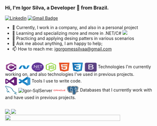 ### Hi, I'm Igor Silva, a Developer 🚀 from Brazil.

[![Linkedin](https://img.shields.io/badge/-LinkedIn-blue?style=flat&logo=Linkedin&logoColor=white)](https://www.linkedin.com/in/igorgomessilvaa/)
 [![Gmail Badge](https://img.shields.io/badge/-igorgomessilvaa@gmail.com-c14438?style=flat-square&logo=Gmail&logoColor=white&link=mailto:igorgomessilvaa@gmail.com)](mailto:igorgomessilvaa@gmail.com)

- 🔭 Currently, I work in a company, and also in a personal project 
- 🌱 Learning and specializing more and more in .NET/C# <img src="https://media.giphy.com/media/WUlplcMpOCEmTGBtBW/giphy.gif" width="30">
- 🤔 Practicing and applying desing patters in various scenarios
- 💬 Ask me about anything, I am happy to help;
- 📫 How to reach me: igorgomessilvaa@gmail.com

<br>
<div style="display: inline-block">
  <img align="center" alt="Igor-CSharp" height="30" width="40" src="https://github.com/IgorGomesSilva/IgorGomesSilva/blob/main/csharp-original.svg?raw=true">
  <img align="center" alt="Igor-DotNet" height="30" width="40" src="https://github.com/IgorGomesSilva/IgorGomesSilva/blob/main/dot-net-original.svg?raw=true">
  <img align="center" alt="Igor-DotNetCore" height="30" width="40" src="https://github.com/IgorGomesSilva/IgorGomesSilva/blob/main/dotnetcore-original.svg?raw=true">
  <img align="center" alt="Igor-DotNetCore" height="30" width="40" src="https://github.com/IgorGomesSilva/IgorGomesSilva/blob/main/nodejs-original.svg?raw=true">
  <img align="center" alt="Igor-DotNetCore" height="30" width="40" src="https://github.com/IgorGomesSilva/IgorGomesSilva/blob/main/html5-original.svg?raw=true">
  <img align="center" alt="Igor-DotNetCore" height="30" width="40" src="https://github.com/IgorGomesSilva/IgorGomesSilva/blob/main/css3-original.svg?raw=true">
  <img align="center" alt="Igor-DotNetCore" height="30" width="40" src="https://github.com/IgorGomesSilva/IgorGomesSilva/blob/main/bootstrap-plain.svg?raw=true">
</div>
  Technologies I'm currently working on, and also technologies I've used in previous projects.

<br>

<div style="display: inline-block">
  <img align="center" alt="Igor-Vs" height="30" width="40" src="https://github.com/IgorGomesSilva/IgorGomesSilva/blob/main/visualstudio-plain.svg?raw=true">
  <img align="center" alt="Igor-Vsc" height="30" width="40" src="https://github.com/IgorGomesSilva/IgorGomesSilva/blob/main/vscode-original.svg?raw=true">
</div>
  Tools I use to write code.
<br>

<div style="display: inline-block">
  <img align="center" alt="Igor-MySql" height="30" width="40" src="https://github.com/IgorGomesSilva/IgorGomesSilva/blob/main/mysql-original.svg?raw=true">
  <img align="center" alt="Igor-SqlServer" height="30" width="40" src="https://github.com/IgorGomesSilva/IgorGomesSilva/blob/main/microsoftsqlserver-plain.sraw=true">
  <img align="center" alt="Igor-Oracle" height="30" width="40" src="https://github.com/IgorGomesSilva/IgorGomesSilva/blob/main/oracle-original.svg?raw=true">
  <img align="center" alt="Igor-PostgreSql" height="30" width="40" src="https://github.com/IgorGomesSilva/IgorGomesSilva/blob/main/postgresql-original.svg?raw=true">
</div>
  Databases that I currently work with and have used in previous projects.


  <br>

##
<div>
  <a href="https://github.com/IgorGomesSilva">
  <img height="180em" src="https://github-readme-stats.vercel.app/api?username=IgorGomesSilva&show_icons=true&theme=dark" />
  <img height="180em" src="https://github-readme-stats.vercel.app/api/top-langs/?username=IgorGomesSilva&layout=compact&theme=dark" />
</div>
 
  <img width="87%" height="40%" src="https://cdna.artstation.com/p/assets/images/images/013/437/556/large/clark-coots-screenshot033.jpg?1539614738"> 